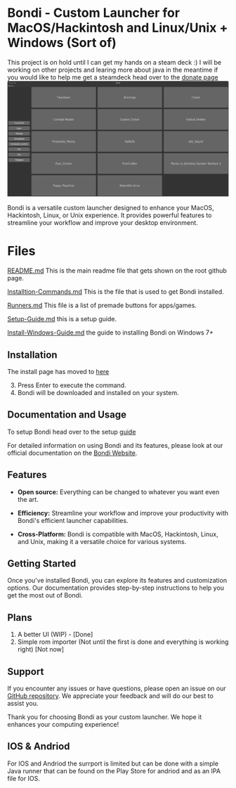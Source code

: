 # Bondi - Custom Launcher for MacOS/Hackintosh and Linux/Unix + Windows (Sort of)
This project is on hold until I can get my hands on a steam deck :) I will be working on other projects and learing more about java in the meantime if you would like to help me get a steamdeck head over to the [donate page](https://httpanimation.github.io/Give-me-MONEY-to-do-nothing-at-all/)
![image](Photos/Screenshot%20from%202023-10-13%2019-50-41.png)


Bondi is a versatile custom launcher designed to enhance your MacOS, Hackintosh, Linux, or Unix experience. It provides powerful features to streamline your workflow and improve your desktop environment.

# Files
[README.md](README.md) This is the main readme file that gets shown on the root github page.

[Installtion-Commands.md](Installtion-Commands.md) This is the file that is used to get Bondi installed.

[Runners.md](Runners.md) This file is a list of premade buttons for apps/games.

[Setup-Guide.md](Setup-Guide.md) this is a setup guide.

[Install-Windows-Guide.md](Install-Windows-Guide.md) the guide to installing Bondi on Windows 7+

## Installation
The install page has moved to [here](Installtion-Commands.md)

3. Press Enter to execute the command.
4. Bondi will be downloaded and installed on your system.

## Documentation and Usage

To setup Bondi head over to the setup [guide](Setup-Guide.md)

For detailed information on using Bondi and its features, please look at our official documentation on the [Bondi Website](https://httpanimation.github.io/Bondi/).

## Features
- **Open source:** Everything can be changed to whatever you want even the art.

- **Efficiency:** Streamline your workflow and improve your productivity with Bondi's efficient launcher capabilities.

- **Cross-Platform:** Bondi is compatible with MacOS, Hackintosh, Linux, and Unix, making it a versatile choice for various systems.

## Getting Started

Once you've installed Bondi, you can explore its features and customization options. Our documentation provides step-by-step instructions to help you get the most out of Bondi.

## Plans
1. A better UI (WIP) - [Done]
2. Simple rom importer (Not until the first is done and everything is working right) [Not now]

## Support

If you encounter any issues or have questions, please open an issue on our [GitHub repository](https://github.com/HttpAnimation/Bondi/issues). We appreciate your feedback and will do our best to assist you.

Thank you for choosing Bondi as your custom launcher. We hope it enhances your computing experience!

## IOS & Andriod
For IOS and Andriod the surrport is limited but can be done with a simple Java runner that can be found on the Play Store for andriod and as an IPA file for IOS.
